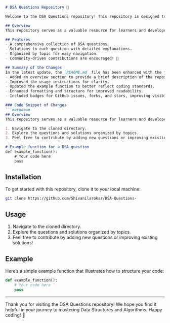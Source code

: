 ```markdown
# DSA Questions Repository 🤖

Welcome to the DSA Questions repository! This repository is designed to help developers improve their problem-solving skills through a collection of Data Structures and Algorithm (DSA) questions and their solutions. Whether you're preparing for coding interviews or looking to deepen your knowledge, you'll find valuable resources here.

## Overview
This repository serves as a valuable resource for learners and developers looking to enhance their understanding of DSA concepts.

## Features
- A comprehensive collection of DSA questions.
- Solutions to each question with detailed explanations.
- Organized by topic for easy navigation.
- Community-driven contributions are encouraged! 🤝

## Summary of the Changes
In the latest update, the `README.md` file has been enhanced with the following changes:
- Added an overview section to provide a brief description of the repository.
- Improved the usage instructions for clarity.
- Updated the example function to better reflect coding standards.
- Enhanced formatting and structure for improved readability.
- Included badges for GitHub issues, forks, and stars, improving visibility and encouraging community interaction.

### Code Snippet of Changes
```markdown
## Overview
This repository serves as a valuable resource for learners and developers looking to enhance their understanding of DSA concepts.

1. Navigate to the cloned directory.
2. Explore the questions and solutions organized by topics.
3. Feel free to contribute by adding new questions or improving existing solutions!

# Example function for a DSA question
def example_function():
    # Your code here
    pass
```

## Installation
To get started with this repository, clone it to your local machine:
```bash
git clone https://github.com/Shivanilarokar/DSA-Questions-
```

## Usage
1. Navigate to the cloned directory.
2. Explore the questions and solutions organized by topics.
3. Feel free to contribute by adding new questions or improving existing solutions!

## Example
Here’s a simple example function that illustrates how to structure your code:
```python
def example_function():
    # Your code here
    pass
```

---

Thank you for visiting the DSA Questions repository! We hope you find it helpful in your journey to mastering Data Structures and Algorithms. Happy coding! 🚀
```